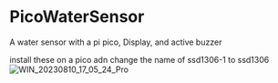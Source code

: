 # PicoWaterSensor
A water sensor with a pi pico, Display, and active buzzer

install these on a pico adn change the name of ssd1306-1 to ssd1306
![WIN_20230810_17_05_24_Pro](https://github.com/SuperDude7/PicoWaterSensor/assets/129622366/71d32932-5769-4755-83e4-3bb1ad9c7a6d)
